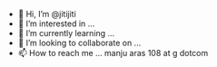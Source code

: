 - 👋 Hi, I’m @jitijiti
- 👀 I’m interested in ...
- 🌱 I’m currently learning ...
- 💞️ I’m looking to collaborate on ...
- 📫 How to reach me ...
manju aras 108 at g dotcom
<!---
jitijiti/jitijiti is a ✨ special ✨ repository because its `README.md` (this file) appears on your GitHub profile.
You can click the Preview link to take a look at your changes.
--->
